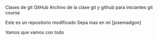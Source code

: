 Clases de git
GitHub
Archivo de la clase git y github para iniciantes
git course

Este es un repositorio modificado
Sepa mas en mi [josemadgon]

Vamos que vamos con todo
